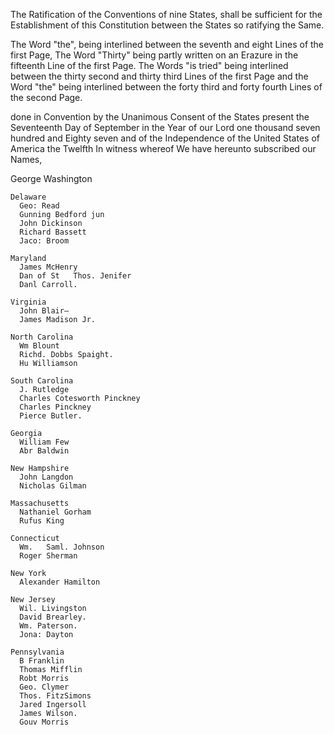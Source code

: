 The Ratification of the Conventions of nine States, shall be sufficient for the Establishment of this Constitution between the States so ratifying the Same.

The Word "the", being interlined between the seventh and eight Lines of the first Page, The Word "Thirty" being partly written on an Erazure in the fifteenth Line of the first Page. The Words "is tried" being interlined between the thirty second and thirty third Lines of the first Page and the Word "the" being interlined between the forty third and forty fourth Lines of the second Page.

      
done in Convention by the Unanimous Consent of the States present the Seventeenth Day of September in the Year of our Lord one thousand seven hundred and Eighty seven and of the Independence of the United States of America the Twelfth In witness whereof We have hereunto subscribed our Names,

George Washington

```
Delaware
  Geo: Read
  Gunning Bedford jun
  John Dickinson
  Richard Bassett
  Jaco: Broom
```
```
Maryland
  James McHenry
  Dan of St   Thos. Jenifer
  Danl Carroll.
```
```
Virginia
  John Blair—
  James Madison Jr.
```
```
North Carolina
  Wm Blount
  Richd. Dobbs Spaight.
  Hu Williamson
```
```
South Carolina
  J. Rutledge
  Charles Cotesworth Pinckney
  Charles Pinckney
  Pierce Butler.
```
```
Georgia
  William Few
  Abr Baldwin
```
```
New Hampshire
  John Langdon
  Nicholas Gilman
```
```
Massachusetts
  Nathaniel Gorham
  Rufus King
```
```
Connecticut
  Wm.   Saml. Johnson
  Roger Sherman
```
```
New York
  Alexander Hamilton
```
```
New Jersey
  Wil. Livingston
  David Brearley.
  Wm. Paterson.
  Jona: Dayton
```
```
Pennsylvania
  B Franklin
  Thomas Mifflin
  Robt Morris
  Geo. Clymer
  Thos. FitzSimons
  Jared Ingersoll
  James Wilson.
  Gouv Morris
```

